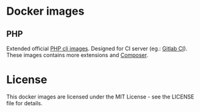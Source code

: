 # Docker images

## PHP

Extended official [PHP cli images](https://hub.docker.com/_/php/). Designed for CI server (eg.: [Gitlab CI](http://doc.gitlab.com/ce/ci/languages/php.html)). These images contains more extensions and [Composer](https://getcomposer.org).

# License

This docker images are licensed under the MIT License - see the LICENSE file for details.
